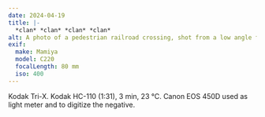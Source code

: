 ```yaml
---
date: 2024-04-19
title: |-
  *clan* *clan* *clan* *clan*
alt: A photo of a pedestrian railroad crossing, shot from a low angle facing upwards. A passing train is caught in the shot, creating a blur as it moves across the frame, partially covered by the pedestrian barriers and warning signs.
exif:
  make: Mamiya
  model: C220
  focalLength: 80 mm
  iso: 400
---
```

Kodak Tri-X.
Kodak HC-110 (1:31), 3 min, 23 °C.
Canon EOS 450D used as light meter and to digitize the negative.